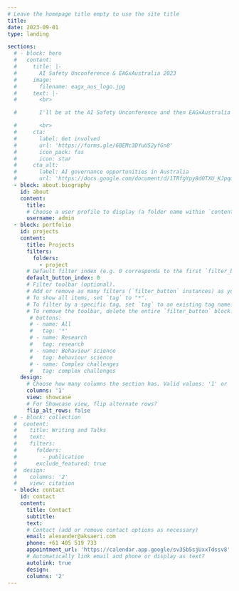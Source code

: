 ```yaml
---
# Leave the homepage title empty to use the site title
title:
date: 2023-09-01
type: landing

sections:
  # - block: hero
  #   content:
  #     title: |-
  #       AI Safety Unconference & EAGxAustralia 2023
  #     image:
  #       filename: eagx_aus_logo.jpg
  #     text: |-
  #       <br>

  #       I'll be at the AI Safety Unconference and then EAGxAustralia from 22-24 September 2023. Please reach out via Swapcard if you're attending - I'm keen to connect and talk AI safety, policy & governance.

  #       <br>
  #     cta:
  #       label: Get involved
  #       url: 'https://forms.gle/6BEMc3DYuU52yfGn8'
  #       icon_pack: fas
  #       icon: star
  #     cta_alt:
  #       label: AI governance opportunities in Australia
  #       url: 'https://docs.google.com/document/d/1TRfgYpy8dOTXU_KJpqq1ZkBIUKqpyOaW6vBqufpRqGw/edit'
  - block: about.biography
    id: about
    content:
      title: 
      # Choose a user profile to display (a folder name within `content/authors/`)
      username: admin
  - block: portfolio
    id: projects
    content:
      title: Projects
      filters:
        folders:
          - project
      # Default filter index (e.g. 0 corresponds to the first `filter_button` instance below).
      default_button_index: 0
      # Filter toolbar (optional).
      # Add or remove as many filters (`filter_button` instances) as you like.
      # To show all items, set `tag` to "*".
      # To filter by a specific tag, set `tag` to an existing tag name.
      # To remove the toolbar, delete the entire `filter_button` block.
       # buttons:
       # - name: All
       #   tag: '*'
       # - name: Research
       #   tag: research
       # - name: Behaviour science
       #   tag: behaviour science
       # - name: Complex challenges
       #   tag: complex challenges
    design:
      # Choose how many columns the section has. Valid values: '1' or '2'.
      columns: '1'
      view: showcase
      # For Showcase view, flip alternate rows?
      flip_alt_rows: false
  # - block: collection
  #  content:
  #    title: Writing and Talks
  #    text: 
  #    filters:
  #      folders:
  #        - publication
  #      exclude_featured: true
  #  design:
  #    columns: '2'
  #    view: citation
  - block: contact
    id: contact
    content:
      title: Contact
      subtitle:
      text: 
      # Contact (add or remove contact options as necessary)
      email: alexander@aksaeri.com
      phone: +61 405 519 733
      appointment_url: 'https://calendar.app.google/sv3Sb5sjUxxTdssv8'
      # Automatically link email and phone or display as text?
      autolink: true
      design:
      columns: '2'
---
```

